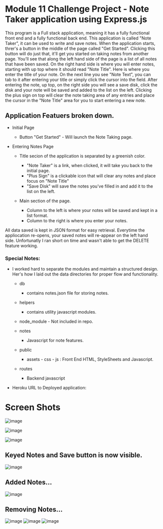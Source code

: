 # Module 11 Challenge Project - Note Taker application using Express.js
This program is a Full stack application, meaning it has a fully functional front end and a fully functional back end. This application is called "Note Taker", it can be used to write and save notes. When the application starts, threr's a button in the middle of the page called "Get Started". Clicking this button will do just that, it'll get you started on taking notes from another page. You'll see that along the left hand side of the page is a list of all notes that have been saved. On the right hand side is where you will enter notes, starting with up top where it should read "Note Title". Here is where you enter the title of your note. On the next line you see "Note Text", you can tab to it after entering your title or simply click the cursor into the field. After entering the note, up top, on the right side you will see a save disk, click the disk and your note will be saved and added to the list on the left. Clicking the plus sign on top will clear the note taking area of any entries and place the cursor in the "Note Title" area for you to start entering a new note.


## Application Featuers broken down.
* Initial Page
    - Button "Get Started" - Will launch the Note Taking page.

* Entering Notes Page
    - Title secion of the application is separated by a greenish color.
        - "Note Taker" is a link, when clicked, it will take you back to the initial page.
        - "Plus Sign" is a clickable icon that will clear any notes and place focus on "Note Title"
        - "Save Disk" will save the notes you've filled in and add it to the list on the left.
    
    - Main section of the page.
        - Column to the left is where your notes will be saved and kept in a list format.
        - Column to the right is where you enter your notes.

All data saved is kept in JSON format for easy retrieval. Everytime the appliocation re-opens, your saved notes will re-appear on the left hand side. Unfortunatly I ran short on time and wasn't able to get the DELETE feature working. 


### Special Notes:
* I worked hard to separate the modules and maintain a structured design. Her's how I laid out the data directories for proper flow and functionality.
    * db
        - contains notes.json file for storing notes.
    
    * helpers
        - contains utility javascript modules.
    
    * node_module - Not included in repo.

    * notes    
        - Javascript for note features.

    * public
        - assets - css - js : Front End HTML, StyleSheets and Javascript.

    * routes
        - Backend javascript


* Heroku URL to Deployed application:


# Screen Shots
![image](https://user-images.githubusercontent.com/108200823/193303953-bb8ab139-fef7-4b8c-973d-05248a3756cd.png)

![image](https://user-images.githubusercontent.com/108200823/193304031-7fc50acb-e15f-4296-8b06-0019ce7de87e.png)

![image](https://user-images.githubusercontent.com/108200823/193304125-7f687ae1-1168-4fd6-be84-778c4ed7c108.png)

## Keyed Notes and Save button is now visible.
![image](https://user-images.githubusercontent.com/108200823/193304236-ede5102f-f6fd-430f-b858-253fabf8293e.png)

## Added Notes...
![image](https://user-images.githubusercontent.com/108200823/193304314-3d91b7a9-3d4e-4703-94a5-7e7e2a33ec82.png)

## Removing Notes...
![image](https://user-images.githubusercontent.com/108200823/193304610-06090236-2c6b-481e-b8dd-ae5cf99397e7.png)
![image](https://user-images.githubusercontent.com/108200823/193304871-02040457-04b4-4693-9d02-f5e4b8978b01.png)
![image](https://user-images.githubusercontent.com/108200823/193304900-5763e367-f80b-41f0-851a-d8dcf9ea3f48.png)

